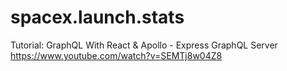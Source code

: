 # spacex.launch.stats
Tutorial: GraphQL With React &amp; Apollo - Express GraphQL Server https://www.youtube.com/watch?v=SEMTj8w04Z8
